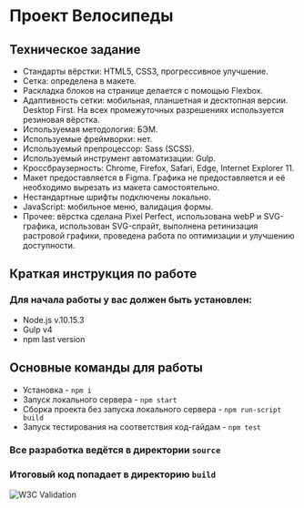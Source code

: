 # Проект Велосипеды

## Техническое задание
- Стандарты вёрстки: HTML5, CSS3, прогрессивное улучшение.
- Сетка: определена в макете.
- Раскладка блоков на странице делается с помощью Flexbox.
- Адаптивность сетки: мобильная, планшетная и десктопная версии. Desktop First. На всех промежуточных разрешениях используется резиновая вёрстка.
- Используемая методология: БЭМ.
- Используемые фреймворки: нет.
- Используемый препроцессор: Sass (SCSS).
- Используемый инструмент автоматизации: Gulp.
- Кроссбраузерность: Chrome, Firefox, Safari, Edge, Internet Explorer 11.
- Макет предоставляется в Figma. Графика не предоставляется и её необходимо вырезать из макета самостоятельно.
- Нестандартные шрифты подключены локально.
- JavaScript: мобильное меню, валидация формы.
- Прочее: вёрстка сделана Pixel Perfect, использована webP и SVG-графика, использован SVG-спрайт, выполнена ретинизация растровой графики, проведена работа по оптимизации и улучшению доступности.

## Краткая инструкция по работе

### Для начала работы у вас должен быть установлен:

- Node.js v.10.15.3
- Gulp v4
- npm last version

## Основные команды для работы

- Установка - `npm i`
- Запуск локального сервера - `npm start`
- Сборка проекта без запуска локального сервера - `npm run-script build`
- Запуск тестирования на соответствия код-гайдам - `npm test`

### Все разработка ведётся в директории `source`

### Итоговый код попадает в директорию `build`

![W3C Validation](https://img.shields.io/w3c-validation/default?targetUrl=https%3A%2F%2Fmrushkova.github.io%2Fbicycle%2F)
